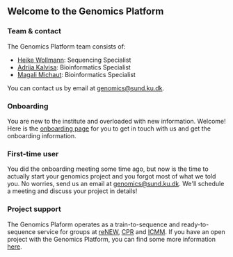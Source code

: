 ## Welcome to the Genomics Platform

### Team & contact

The Genomics Platform team consists of:

- [Heike Wollmann](https://renew.ku.dk/people/?id=710763&vis=medarbejder): Sequencing Specialist
- [Adrija Kalvisa](https://renew.ku.dk/people/?id=645384&vis=medarbejder): Bioinformatics Specialist
- [Magali Michaut](https://renew.ku.dk/people/?pure=en/persons/591326): Bioinformatics Specialist

You can contact us by email at  [genomics@sund.ku.dk](mailto:genomics@sund.ku.dk).

### Onboarding

You are new to the institute and overloaded with new information. Welcome! Here is the [onboarding page](/onboarding/) for you to get in touch with us and get the onboarding information.

### First-time user

You did the onboarding meeting some time ago, but now is the time to actually start your genomics project and you forgot most of what we told you. No worries, send us an email at  [genomics@sund.ku.dk](mailto:genomics@sund.ku.dk). We'll schedule a meeting and discuss your project in details!


### Project support

The Genomics Plaform operates as a train-to-sequence and ready-to-sequence service for groups at [reNEW](https://renew.ku.dk), [CPR](https://www.cpr.ku.dk/research/facilities/genomics/) and [ICMM](https://icmm.ku.dk). If you have an open project with the Genomics Platform, you can find some more information [here](/project/).

